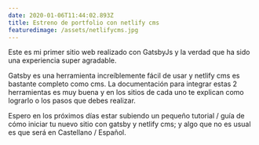 ```yaml
---
date: 2020-01-06T11:44:02.893Z
title: Estreno de portfolio con netlify cms
featuredimage: /assets/netlifycms.jpg
---
```

Este es mi primer sitio web realizado con GatsbyJs y la verdad que ha sido una experiencia super agradable.

Gatsby es una herramienta increíblemente fácil de usar y netlify cms es bastante completo  como cms. La documentación para integrar estas 2 herramientas es muy buena y en los sitios de cada uno te explican como lograrlo o los pasos que debes realizar.

Espero en los próximos días estar subiendo un pequeño tutorial / guía de cómo iniciar tu nuevo sitio con gatsby y netlify cms; y algo que no es usual es que será en Castellano / Español.
